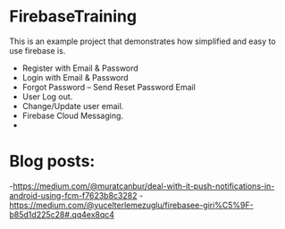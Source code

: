 # FirebaseTraining

This is an example project that demonstrates how simplified and easy to use firebase is.

  - Register with Email & Password
  - Login with Email & Password
  - Forgot Password – Send Reset Password Email
  - User Log out.
  - Change/Update user email.
  - Firebase Cloud Messaging.
  - 
  
# Blog posts:

  -https://medium.com/@muratcanbur/deal-with-it-push-notifications-in-android-using-fcm-f7623b8c3282
  -https://medium.com/@yucelterlemezuglu/firebasee-giri%C5%9F-b85d1d225c28#.qq4ex8qc4

